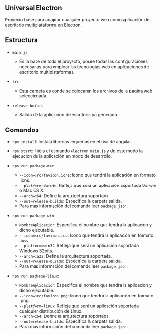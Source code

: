 ## Universal Electron

Proyecto base para adaptar cualquier proyecto web como aplicación de escritorio multiplataforma en Electron.

## Estructura
- `main.js`
    - Es la base de todo el proyecto, posee todas las configuraciones necesarias para emplear las tecnologias web en aplicaciones de escritorio multiplataformas.

- `src`
    - Esta carpeta es donde se colocaran los archivos de la pagina web seleccionada.

- `release-builds`
    - Salida de la aplicacion de escritorio ya generada.

## Comandos
- `npm install`: Instala librerias requerias en el uso de angular.

- `npm start`: Inicia el comando `electron main.js` y de este modo la ejecucion de la aplicación en modo de desarrollo.

- `npm run package-mac`: 
    - `--icon=src/favicon.icns`: Icono que tendrá la aplicación en formato .icns.
    - `--platform=darwin`: Refleja que será un aplicación soportada Darwin o Mac OS X.
    - `--arch=x64`: Define la arquitectura soportada. 
    - `--out=release-builds`: Especifica la carpeta salida.
    - Para mas información del comando leer `package.json`.

- `npm run package-win`: 
    - `NombreAplicacion`: Especifica el nombre que tendra la aplicacion y dicho ejecutable.
    - `--icon=src/favicon.ico`: Icono que tendrá la aplicación en formato .ico.
    - `--platform=win32`: Refleja que será un aplicación soportada Windows 32bits.
    - `--arch=ia32`: Define la arquitectura soportada.
    - `--out=release-builds`: Especifica la carpeta salida.
    - Para mas información del comando leer `package.json`.

- `npm run package-linux`: 
    - `NombreAplicacion`: Especifica el nombre que tendra la aplicacion y dicho ejecutable.
    - `--icon=src/favicon.png`: Icono que tendrá la aplicación en formato .png.
    - `--platform=linux`: Refleja que será un aplicación soportada cualquier distribución de Linux.
    - `--arch=x64`: Define la arquitectura soportada.
    - `--out=release-builds`: Especifica la carpeta salida.
    - Para mas información del comando leer `package.json`.

    